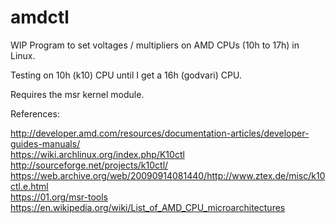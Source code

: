 # amdctl
WIP Program to set voltages / multipliers on AMD CPUs (10h to 17h) in Linux.

Testing on 10h (k10) CPU until I get a 16h (godvari) CPU.

Requires the msr kernel module.

References: 

http://developer.amd.com/resources/documentation-articles/developer-guides-manuals/  
https://wiki.archlinux.org/index.php/K10ctl  
http://sourceforge.net/projects/k10ctl/  
https://web.archive.org/web/20090914081440/http://www.ztex.de/misc/k10ctl.e.html  
https://01.org/msr-tools
https://en.wikipedia.org/wiki/List_of_AMD_CPU_microarchitectures
